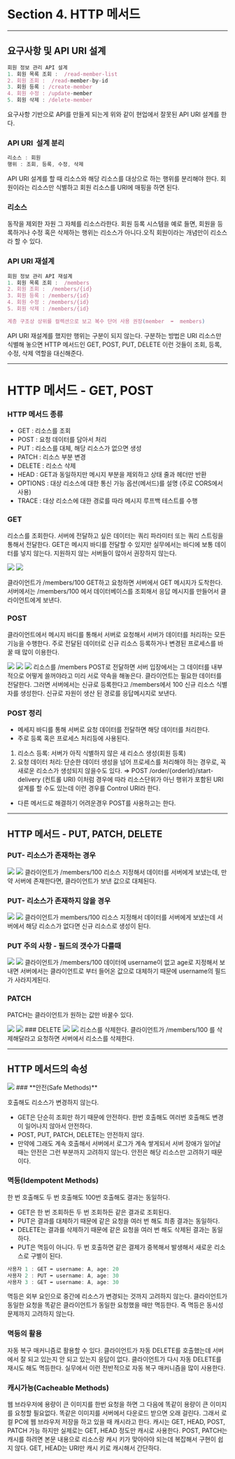 # Section 4. HTTP 메서드

---

## ****요구사항 및 API URI 설계****

```jsx
회원 정보 관리 API 설계
1. 회원 목록 조회 :  /read-member-list
2. 회원 조회 :  /read-member-by-id
3. 회원 등록 : /create-member
4. 회원 수정 : /update-member
5. 회원 삭제 : /delete-member
```

요구사항 기반으로 API를 만들게 되는게 위와 같이 현업에서 잘못된 API URI 설계를 한다.

### ****API URI  설계 분리****

```jsx
리소스 : 회원
행위 : 조회, 등록, 수정, 삭제
```

API URI 설계를 할 때 리소스와 해당 리소스를 대상으로 하는 행위를 분리해야 한다. 회원이라는 리소스만 식별하고 회원 리소스를 URI에 매핑을 하면 된다.

### 리소스

동작을 제외한 자원 그 자체를 리소스라한다. 회원 등록 시스템을 예로 들면, 회원을 등록하거나 수정 혹은 삭제하는 행위는 리소스가 아니다.오직 회원이라는 개념만이 리소스라 할 수 있다.

### ****API URI 재설계****

```jsx
회원 정보 관리 API 재설계
1. 회원 목록 조회 :  /members
2. 회원 조회 :  /members/{id} 
3. 회원 등록 : /members/{id}
4. 회원 수정 : /members/{id}
5. 회원 삭제 : /members/{id}

계층 구조상 상위를 컬렉션으로 보고 복수 단어 사용 권장(member  ➡️  members)
```

API URI 재설계를 했지만 행위는 구분이 되지 않는다. 구분하는 방법은 URI 리소스만 식별해 놓으면 HTTP 메서드인 GET, POST, PUT, DELETE 이런 것들이 조회, 등록, 수정, 삭제 역할을 대신해준다.

---

# **HTTP 메서드 - GET, POST**

### **HTTP 메서드 종류**

- GET : 리소스를 조회
- POST : 요청 데이터를 담아서 처리
- PUT : 리소스를 대체, 해당 리소스가 없으면 생성
- PATCH : 리소스 부분 변경
- DELETE : 리소스 삭제
- HEAD : GET과 동일하지만 메시지 부분을 제외하고 상태 줄과 헤더만 반환
- OPTIONS : 대상 리소스에 대한 통신 가능 옵션(메서드)를 설명 (주로 CORS에서 사용)
- TRACE : 대상 리소스에 대한 경로를 따라 메시지 루프백 테스트를 수행

### GET

리소스를 조회한다. 서버에 전달하고 싶은 데이터는 쿼리 파라미터 또는 쿼리 스트링을 통해서 전달한다. GET은 메시지 바디를 전달할 수 있지만 실무에서는 바디에 보통 데이터를 넣지 않는다. 지원하지 않는 서버들이 많아서 권장하지 않는다.

<img src="https://github.com/GYEONGDONGBAEK/study/assets/122242439/59101da7-bc7d-4f05-9baf-4bf0dad32789">

<img src="https://github.com/GYEONGDONGBAEK/study/assets/122242439/cae430e3-d15b-4077-9627-caea2ed48c6c">

클라이언트가 /members/100 GET하고 요청하면 서버에서 GET 메시지가 도착한다. 서버에서는 /members/100 에서 데이터베이스를 조회해서 응답 메시지를 만들어서 클라이언트에게 보낸다.

### POST

클라이언트에서 메시지 바디를 통해서 서버로 요청해서 서버가 데이터를 처리하는 모든 기능을 수행한다. 주로 전달된 데이터로 신규 리소스 등록하거나 변경된 프로세스를 바꿀 때 많이 이용한다.


<img src="https://github.com/GYEONGDONGBAEK/study/assets/122242439/28936bb9-a348-4501-aa3b-735e55eef922">

<img src="https://github.com/GYEONGDONGBAEK/study/assets/122242439/9f6bad9c-eaaf-4748-a0e7-7b733f6e21dd">

<img src="https://github.com/GYEONGDONGBAEK/study/assets/122242439/a5f71ae0-2781-47a8-ae4a-e903ea27829c">
리소스를 /members POST로 전달하면 서버 입장에서는 그 데이터를 내부적으로 어떻게 쓸꺼야라고 미리 서로 약속을 해놓은다. 클라이언트는 필요한 데이터를 전달한다. 그러면 서버에서는 신규로 등록한다고 /members에서 100 신규 리소스 식별자를 생성한다. 신규로 자원이 생산 된 경로를 응답메시지로 보낸다.

### ****POST 정리****

- 메세지 바디를 통해 서버로 요청 데이터를 전달하면 해당 데이터를 처리한다.
- 주로 등록 혹은 프로세스 처리등에 사용된다.
1. 리소스 등록: 서버가 아직 식별하지 않은 새 리소스 생성(회원 등록)
2. 요청 데이터 처리: 단순한 데이터 생성을 넘어 프로세스를 처리해야 하는 경우로, 꼭 새로운 리소스가 생성되지 않을수도 있다.
 ⇒ POST /order/{orderId}/start-delivery (컨트롤 URI)
이처럼 경우에 따라 리소스단위가 아닌 행위가 포함된 URI 설계를 할 수도 있는데 이런 경우를       Control URI라 한다.
- 다른 메서드로 해결하기 어려운경우 POST를 사용하고는 한다.

---

## ****HTTP 메서드 - PUT, PATCH, DELETE****

### PUT- 리소스가 존재하는 경우


<img src="https://github.com/GYEONGDONGBAEK/study/assets/122242439/7ec18aa6-a2cf-49e9-96ef-9202407845da">

<img src="https://github.com/GYEONGDONGBAEK/study/assets/122242439/11824137-61ff-4bf5-a474-a139c2b86a15">
클라이언트가 /members/100 리소스 지정해서 데이터를 서버에게 보냈는데, 만약 서버에 존재한다면, 클라이언트가 보낸 값으로 대체된다.

### PUT- 리소스가 존재하지 않을 경우


<img src="https://github.com/GYEONGDONGBAEK/study/assets/122242439/83460147-2700-4056-ba50-4ecbcb12c895">

<img src="https://github.com/GYEONGDONGBAEK/study/assets/122242439/30a1d9b4-e121-4216-ac4f-2b64fd4f9dd3">
클라이언트가 members/100 리소스 지정해서 데이터를 서버에게 보냈는데 서버에서 해당 리소스가 없다면 신규 리소스로 생성이 된다.

### PUT 주의 사항 - 필드의 갯수가 다를때


<img src="https://github.com/GYEONGDONGBAEK/study/assets/122242439/25f56d1d-bf3e-480a-a3d7-cc8b5e4d8eca">

<img src="https://github.com/GYEONGDONGBAEK/study/assets/122242439/1b4abc48-165b-45e2-888c-ae23f8449135">
클라이언트가 /members/100 데이터에 username이 없고 age로 지정해서 보내면 서버에서는 클라이언트로 부터 들어온 값으로 대체하기 때문에 username의 필드가 사라지게된다.

### PATCH

PATCH는 클라이언트가 원하는 값만 바꿀수 있다.


<img src="https://github.com/GYEONGDONGBAEK/study/assets/122242439/7c057462-638f-49ab-a799-3a20bc5c66fa">

<img src="https://github.com/GYEONGDONGBAEK/study/assets/122242439/3815cf21-2e9c-4fdf-9797-dbfab07b8a8a">
### DELETE


<img src="https://github.com/GYEONGDONGBAEK/study/assets/122242439/f787b035-00b3-4260-bd92-7f27aad8f213">

<img src="https://github.com/GYEONGDONGBAEK/study/assets/122242439/4b4eccd9-614a-41ae-a112-095f9a712e53">
리소스를 삭제한다. 클라이언트가 /members/100 를 삭제해달라고 요청하면 서버에서 리소스를 삭제한다.

---

## ****HTTP 메서드의 속성****


<img src="https://github.com/GYEONGDONGBAEK/study/assets/122242439/5d94d3d1-99eb-4f78-a69f-2f9b3a724393">
### **안전(Safe Methods)**

호출해도 리소스가 변경하지 않는다.

- GET은 단순히 조회만 하기 때문에 안전하다. 한번 호출해도 여러번 호출해도 변경이 일어나지 않아서 안전하다.
- POST, PUT, PATCH, DELETE는 안전하지 않다.
- 만약에 그래도 계속 호출해서 서버에서 로그가 계속 쌓게되서 서버 장애가 일어날 때는 안전은 그런 부분까지 고려하지 않는다. 안전은 해당 리소스만 고려하기 때문이다.

### **멱등(Idempotent Methods)**

한 번 호출해도 두 번 호출해도 100번 호출해도 결과는 동일하다.

- GET은 한 번 조회하든 두 번 조회하든 같은 결과로 조회된다.
- PUT은 결과를 대체하기 때문에 같은 요청을 여러 번 해도 최종 결과는 동일하다.
- DELETE는 결과를 삭제하기 때문에 같은 요청을 여러 번 해도 삭제된 결과는 동일하다.
- PUT은 멱등이 아니다. 두 번 호출하면 같은 결제가 중복해서 발생해서 새로운 리소스로 구별이 된다.

```jsx
사용자 1 : GET ➡️ username: A, age: 20
사용자 2 : PUT ➡️ username: A, age: 30
사용자 3 : GET ➡️ username: A, age: 30
```

멱등은 외부 요인으로 중간에 리소스가 변경되는 것까지 고려하지 않는다. 클라이언트가 동일한 요청을 똑같은 클라이언트가 동일한 요청했을 때만 멱등한다. 즉 멱등은 동시성 문제까지 고려하지 않는다.

### **멱등의 활용**

자동 복구 매커니즘로 활용할 수 있다. 클라이언트가 자동 DELETE를 호출했는데 서버에서 잘 되고 있는지 안 되고 있는지 응답이 없다. 클라이언트가 다시 자동 DELETE를 재시도 해도 멱등한다. 실무에서 이런 전반적으로 자동 복구 매커니즘을 많이 사용한다.

### **캐시가능(Cacheable Methods)**

웹 브라우저에 용량이 큰 이미지를 한번 요청을 하면 그 다음에 똑같이 용량이 큰 이미지를 요청할 필요없다. 똑같은 이미지를 서버에서 다운로드 받으면 오래 걸린다. 그래서 로컬 PC에 웹 브라우저 저장을 하고 있을 때 캐시라고 한다. 캐시는 GET, HEAD, POST, PATCH 가능 하지만 실제로는 GET, HEAD 정도만 캐시로 사용한다. POST, PATCH는 캐시를 하려면 본문 내용으로 리소스랑 캐시 키가 맞아아야 되는데 복잡해서 구현이 쉽지 않다. GET, HEAD는 URI만 캐시 키로 캐시해서 간단하다.